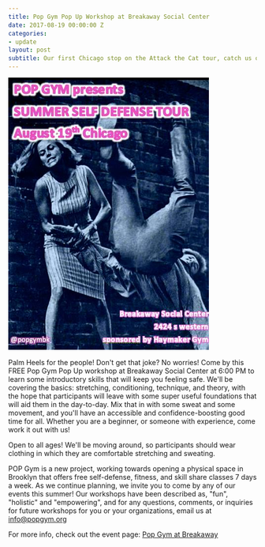 ```yaml
---
title: Pop Gym Pop Up Workshop at Breakaway Social Center
date: 2017-08-19 00:00:00 Z
categories:
- update
layout: post
subtitle: Our first Chicago stop on the Attack the Cat tour, catch us on 8/19 at Breakaway Social Center for a Pop Up workshop!
---
```


![Pop Gym at Breakaway](/assets/breakaway.jpg)

Palm Heels for the people! Don't get that joke? No worries! Come by this FREE Pop Gym Pop Up workshop at Breakaway Social Center at 6:00 PM to learn some introductory skills that will keep you feeling safe. We'll be covering the basics: stretching, conditioning, technique, and theory, with the hope that participants will leave with some super useful foundations that will aid them in the day-to-day. Mix that in with some sweat and some movement, and you'll have an accessible and confidence-boosting good time for all. Whether you are a beginner, or someone with experience, come work it out with us!

Open to all ages! We'll be moving around, so participants should wear clothing in which they are comfortable stretching and sweating.

POP Gym is a new project, working towards opening a physical space in Brooklyn that offers free self-defense, fitness, and skill share classes 7 days a week. As we continue planning, we invite you to come by any of our events this summer! Our workshops have been described as, "fun", "holistic" and "empowering", and for any questions, comments, or inquiries for future workshops for you or your organizations, email us at info@popgym.org


For more info, check out the event page: [Pop Gym at Breakaway](https://www.facebook.com/events/1926004564278318/)
